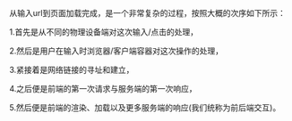 从输入url到页面加载完成，是一个非常复杂的过程，按照大概的次序如下所示：

1.首先是从不同的物理设备端对这次输入/点击的处理，

2.然后是用户在输入时浏览器/客户端容器对这次操作的处理，

3.紧接着是网络链接的寻址和建立，

4.之后便是前端的第一次请求与服务端的第一次响应，

5.然后便是前端的渲染、加载以及更多服务端的响应(我们统称为前后端交互)。
